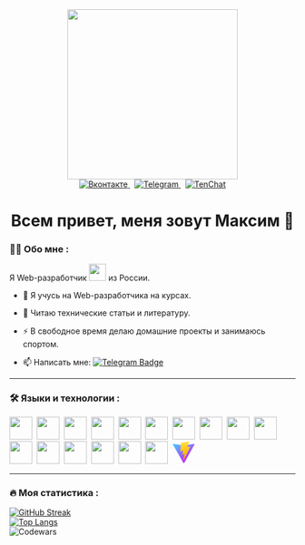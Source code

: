 <div id="header" align="center">
  <img src="https://media.giphy.com/media/ZVik7pBtu9dNS/giphy.gif" width="300"/>
  <div id="badges">
    <a href="https://vk.com/flydecisive">
      <img src="https://img.shields.io/badge/Вконтакте-blue?logo=vk&logoColor=white&style=for-the-badge" alt="Вконтакте"/>
    </a>&nbsp;
    <a href="https://t.me/flydecisive_original">
      <img src="https://img.shields.io/badge/Telegram-blue?logo=telegram&logoColor=white&style=for-the-badge" alt="Telegram"/>
    </a>&nbsp;
    <a href="https://tenchat.ru/2413295?utm_source=643efe6f-c053-4a26-a7c1-6e057e05cac2">
      <img src="https://img.shields.io/badge/TenChat-red?logo=TenChat&logoColor=white&style=for-the-badge" alt="TenChat"/>
    </a>
  </div>
  <img src="https://komarev.com/ghpvc/?username=flydecisive&style=flat-square&color=blue" alt=""/>
  <h1>
    Всем привет, меня зовут Максим 👋
  </h1>
</div>

### :man_technologist: Обо мне :
Я Web-разработчик <img src="https://media.giphy.com/media/WUlplcMpOCEmTGBtBW/giphy.gif" width="30"> из России.

- :telescope: Я учусь на Web-разработчика на курсах.

- :seedling: Читаю технические статьи и литературу.

- :zap: В свободное время делаю домашние проекты и занимаюсь спортом.

- :mailbox: Написать мне: [![Telegram Badge](https://img.shields.io/badge/Telegram-blue?logo=telegram&logoColor=white&style=for-the-badge)](https://t.me/flydecisive_original)

---

### :hammer_and_wrench: Языки и технологии :

<div>
  <img src="https://cdn.jsdelivr.net/gh/devicons/devicon/icons/git/git-original.svg" width="40" height="40"/>&nbsp;
  <img src="https://cdn.jsdelivr.net/gh/devicons/devicon/icons/css3/css3-original.svg" width="40" height="40"/>&nbsp;
  <img src="https://cdn.jsdelivr.net/gh/devicons/devicon/icons/visualstudio/visualstudio-plain.svg" width="40" height="40"/>&nbsp;   
  <img src="https://cdn.jsdelivr.net/gh/devicons/devicon/icons/linux/linux-original.svg" width="40" height="40"/>&nbsp;   
  <img src="https://cdn.jsdelivr.net/gh/devicons/devicon/icons/javascript/javascript-original.svg" width="40" height="40"/>&nbsp;  
  <img src="https://cdn.jsdelivr.net/gh/devicons/devicon/icons/react/react-original-wordmark.svg" width="40" height="40"/>&nbsp;   
  <img src="https://cdn.jsdelivr.net/gh/devicons/devicon/icons/html5/html5-original.svg" width="40" height="40"/>&nbsp;   
  <img src="https://cdn.jsdelivr.net/gh/devicons/devicon/icons/typescript/typescript-original.svg" width="40" height="40"/>&nbsp;  
  <img src="https://cdn.jsdelivr.net/gh/devicons/devicon/icons/redux/redux-original.svg" width="40" height="40"/>&nbsp;     
  <img src="https://cdn.jsdelivr.net/gh/devicons/devicon/icons/sass/sass-original.svg" width="40" height="40"/>&nbsp;    
  <img src="https://cdn.jsdelivr.net/gh/devicons/devicon/icons/webpack/webpack-original.svg" width="40" height="40"/>&nbsp;  
  <img src="https://cdn.jsdelivr.net/gh/devicons/devicon/icons/mongodb/mongodb-plain-wordmark.svg" width="40" height="40"/>&nbsp;  
  <img src="https://cdn.jsdelivr.net/gh/devicons/devicon/icons/firebase/firebase-plain-wordmark.svg" width="40" height="40"/>&nbsp;  
  <img src="https://cdn.jsdelivr.net/gh/devicons/devicon/icons/docker/docker-plain-wordmark.svg" width="40" height="40"/>&nbsp;  
  <img src="https://cdn.jsdelivr.net/gh/devicons/devicon/icons/nodejs/nodejs-original.svg" width="40" height="40"/>&nbsp;        
  <img src="https://cdn.jsdelivr.net/gh/devicons/devicon/icons/express/express-original.svg" width="40" height="40"/>&nbsp;   
  <svg xmlns="http://www.w3.org/2000/svg" width="40" height="40" viewBox="0 0 128 128"><defs><linearGradient id="a" x1="6" x2="235" y1="33" y2="344" gradientTransform="translate(0 .937) scale(.3122)" gradientUnits="userSpaceOnUse"><stop offset="0" stop-color="#41d1ff"/><stop offset="1" stop-color="#bd34fe"/></linearGradient><linearGradient id="b" x1="194.651" x2="236.076" y1="8.818" y2="292.989" gradientTransform="translate(0 .937) scale(.3122)" gradientUnits="userSpaceOnUse"><stop offset="0" stop-color="#ffea83"/><stop offset=".083" stop-color="#ffdd35"/><stop offset="1" stop-color="#ffa800"/></linearGradient></defs><path fill="url(#a)" d="M124.766 19.52 67.324 122.238c-1.187 2.121-4.234 2.133-5.437.024L3.305 19.532c-1.313-2.302.652-5.087 3.261-4.622L64.07 25.187a3.09 3.09 0 0 0 1.11 0l56.3-10.261c2.598-.473 4.575 2.289 3.286 4.594Zm0 0"/><path fill="url(#b)" d="M91.46 1.43 48.954 9.758a1.56 1.56 0 0 0-1.258 1.437l-2.617 44.168a1.563 1.563 0 0 0 1.91 1.614l11.836-2.735a1.562 1.562 0 0 1 1.88 1.836l-3.517 17.219a1.562 1.562 0 0 0 1.985 1.805l7.308-2.223c1.133-.344 2.223.652 1.985 1.812l-5.59 27.047c-.348 1.692 1.902 2.614 2.84 1.164l.625-.968 34.64-69.13c.582-1.16-.421-2.48-1.69-2.234l-12.185 2.352a1.558 1.558 0 0 1-1.793-1.965l7.95-27.562A1.56 1.56 0 0 0 91.46 1.43Zm0 0"/></svg>

</div>

---

### :fire: Моя статистика :
[![GitHub Streak](http://github-readme-streak-stats.herokuapp.com?user=flydecisive&theme=vision-friendly-dark)](https://git.io/streak-stats)\
[![Top Langs](https://github-readme-stats.vercel.app/api/top-langs/?username=flydecisive&theme=vision-friendly-dark)](https://github.com/anuraghazra/github-readme-stats) <br />
![Codewars](https://github.r2v.ch/codewars?user=fly_decisive&hide_clan=true&top_languages=true&theme=light)








<!--
**flydecisive/flydecisive** is a ✨ _special_ ✨ repository because its `README.md` (this file) appears on your GitHub profile.

Here are some ideas to get you started:

- 🔭 I’m currently working on ...
- 🌱 I’m currently learning ...
- 👯 I’m looking to collaborate on ...
- 🤔 I’m looking for help with ...
- 💬 Ask me about ...
- 📫 How to reach me: ...
- 😄 Pronouns: ...
- ⚡ Fun fact: ...
-->
